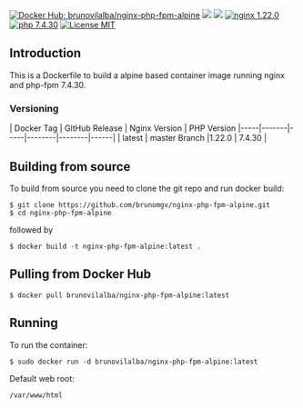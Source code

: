 [![Docker Hub; brunovilalba/nginx-php-fpm-alpine](https://img.shields.io/badge/docker%20hub-brunovilalba%2Fnginx--php--fpm--alpine-blue.svg?&logo=docker&style=for-the-badge)](https://hub.docker.com/r/brunovilalba/nginx-php-fpm-alpine/) [![](https://badges.weareopensource.me/docker/pulls/brunovilalba/nginx-php-fpm-alpine?style=for-the-badge)](https://hub.docker.com/r/brunovilalba/nginx-php-fpm-alpine/) [![](https://img.shields.io/docker/image-size/brunovilalba/nginx-php-fpm-alpine/latest?style=for-the-badge)](https://hub.docker.com/r/brunovilalba/nginx-php-fpm-alpine/) [![nginx 1.22.0](https://img.shields.io/badge/nginx-1.22.0-brightgreen.svg?&logo=nginx&logoColor=white&style=for-the-badge)](https://nginx.org/en/CHANGES) [![php 7.4.30](https://img.shields.io/badge/php--fpm-7.4.30-blue.svg?&logo=php&logoColor=white&style=for-the-badge)](https://secure.php.net/releases/7_4_30.php) [![License MIT](https://img.shields.io/badge/license-MIT-blue.svg?&style=for-the-badge)](https://github.com/brunovilalba/nginx-php-fpm-alpine/blob/master/LICENSE)

## Introduction
This is a Dockerfile to build a alpine based container image running nginx and php-fpm 7.4.30.

### Versioning
| Docker Tag | GitHub Release | Nginx Version | PHP Version
|-----|-------|-----|--------|--------|------|
| latest | master Branch |1.22.0 | 7.4.30 |

## Building from source
To build from source you need to clone the git repo and run docker build:
```
$ git clone https://github.com/brunomgv/nginx-php-fpm-alpine.git
$ cd nginx-php-fpm-alpine
```

followed by
```
$ docker build -t nginx-php-fpm-alpine:latest .
```

## Pulling from Docker Hub
```
$ docker pull brunovilalba/nginx-php-fpm-alpine:latest
```

## Running
To run the container:
```
$ sudo docker run -d brunovilalba/nginx-php-fpm-alpine:latest
```

Default web root:
```
/var/www/html
```